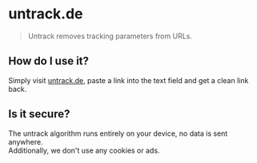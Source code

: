 # untrack.de
> Untrack removes tracking parameters from URLs.<br>

## How do I use it?
Simply visit [untrack.de](https://untrack.de), paste a link into the text field and get a clean link back.

## Is it secure?
The untrack algorithm runs entirely on your device, no data is sent anywhere.<br>
Additionally, we don't use any cookies or ads.
